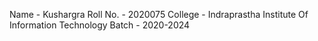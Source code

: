 Name - Kushargra
Roll No. - 2020075
College - Indraprastha Institute Of Information Technology
Batch - 2020-2024

